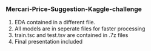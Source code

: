### Mercari-Price-Suggestion-Kaggle-challenge

1. EDA contained in a different file.
2. All models are in seperate files for faster processing
3. train.tsc and test.tsv are contained in .7z files
4. Final presentation included
